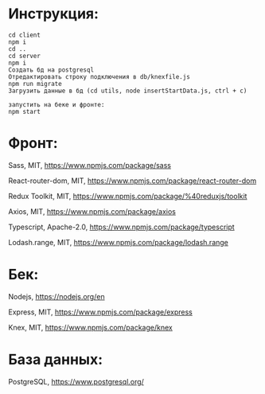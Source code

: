 # Инструкция:
```
cd client
npm i
cd ..
cd server
npm i
Создать бд на postgresql
Отредактировать строку подключения в db/knexfile.js
npm run migrate
Загрузить данные в бд (cd utils, node insertStartData.js, ctrl + c)

запустить на беке и фронте:
npm start
```

# Фронт:
Sass, MIT, https://www.npmjs.com/package/sass

React-router-dom, MIT, https://www.npmjs.com/package/react-router-dom

Redux Toolkit, MIT, https://www.npmjs.com/package/%40reduxjs/toolkit

Axios, MIT, https://www.npmjs.com/package/axios

Typescript, Apache-2.0, https://www.npmjs.com/package/typescript

Lodash.range, MIT, https://www.npmjs.com/package/lodash.range


# Бек:
Nodejs, https://nodejs.org/en

Express, MIT, https://www.npmjs.com/package/express

Knex, MIT, https://www.npmjs.com/package/knex

# База данных:
PostgreSQL, https://www.postgresql.org/
